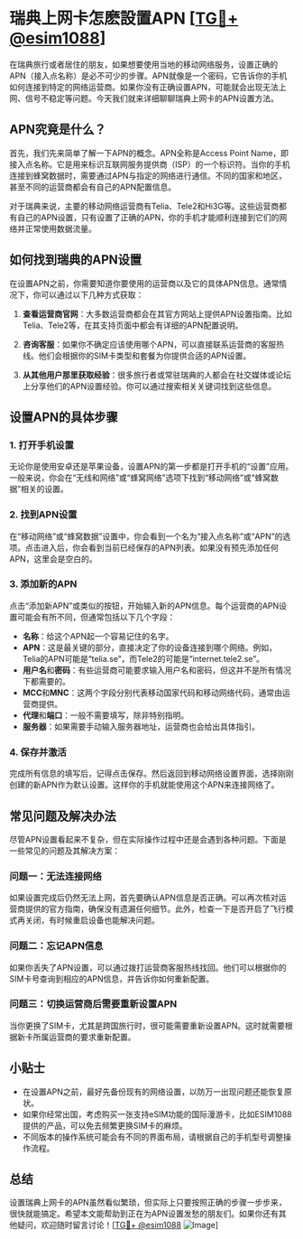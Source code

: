 # 瑞典上网卡怎麽設置APN [[TG💪+ @esim1088](https://t.me/s/esim1088)]

在瑞典旅行或者居住的朋友，如果想要使用当地的移动网络服务，设置正确的APN（接入点名称）是必不可少的步骤。APN就像是一个密码，它告诉你的手机如何连接到特定的网络运营商。如果你没有正确设置APN，可能就会出现无法上网、信号不稳定等问题。今天我们就来详细聊聊瑞典上网卡的APN设置方法。

## APN究竟是什么？

首先，我们先来简单了解一下APN的概念。APN全称是Access Point Name，即接入点名称。它是用来标识互联网服务提供商（ISP）的一个标识符。当你的手机连接到蜂窝数据时，需要通过APN与指定的网络进行通信。不同的国家和地区，甚至不同的运营商都会有自己的APN配置信息。

对于瑞典来说，主要的移动网络运营商有Telia、Tele2和Hi3G等。这些运营商都有自己的APN设置，只有设置了正确的APN，你的手机才能顺利连接到它们的网络并正常使用数据流量。

## 如何找到瑞典的APN设置

在设置APN之前，你需要知道你要使用的运营商以及它的具体APN信息。通常情况下，你可以通过以下几种方式获取：

1. **查看运营商官网**：大多数运营商都会在其官方网站上提供APN设置指南。比如Telia、Tele2等，在其支持页面中都会有详细的APN配置说明。

2. **咨询客服**：如果你不确定应该使用哪个APN，可以直接联系运营商的客服热线。他们会根据你的SIM卡类型和套餐为你提供合适的APN设置。

3. **从其他用户那里获取经验**：很多旅行者或常驻瑞典的人都会在社交媒体或论坛上分享他们的APN设置经验。你可以通过搜索相关关键词找到这些信息。

## 设置APN的具体步骤

### 1. 打开手机设置

无论你是使用安卓还是苹果设备，设置APN的第一步都是打开手机的“设置”应用。一般来说，你会在“无线和网络”或“蜂窝网络”选项下找到“移动网络”或“蜂窝数据”相关的设置。

### 2. 找到APN设置

在“移动网络”或“蜂窝数据”设置中，你会看到一个名为“接入点名称”或“APN”的选项。点击进入后，你会看到当前已经保存的APN列表。如果没有预先添加任何APN，这里会是空白的。

### 3. 添加新的APN

点击“添加新APN”或类似的按钮，开始输入新的APN信息。每个运营商的APN设置可能会有所不同，但通常包括以下几个字段：

- **名称**：给这个APN起一个容易记住的名字。
- **APN**：这是最关键的部分，直接决定了你的设备连接到哪个网络。例如，Telia的APN可能是“telia.se”，而Tele2的可能是“internet.tele2.se”。
- **用户名**和**密码**：有些运营商可能要求输入用户名和密码，但这并不是所有情况下都需要的。
- **MCC**和**MNC**：这两个字段分别代表移动国家代码和移动网络代码，通常由运营商提供。
- **代理**和**端口**：一般不需要填写，除非特别指明。
- **服务器**：如果需要手动输入服务器地址，运营商也会给出具体指引。

### 4. 保存并激活

完成所有信息的填写后，记得点击保存。然后返回到移动网络设置界面，选择刚刚创建的新APN作为默认设置。这样你的手机就能使用这个APN来连接网络了。

## 常见问题及解决办法

尽管APN设置看起来不复杂，但在实际操作过程中还是会遇到各种问题。下面是一些常见的问题及其解决方案：

### 问题一：无法连接网络

如果设置完成后仍然无法上网，首先要确认APN信息是否正确。可以再次核对运营商提供的官方指南，确保没有遗漏任何细节。此外，检查一下是否开启了飞行模式再关闭，有时候重启设备也能解决问题。

### 问题二：忘记APN信息

如果你丢失了APN设置，可以通过拨打运营商客服热线找回。他们可以根据你的SIM卡号查询到相应的APN信息，并告诉你如何重新配置。

### 问题三：切换运营商后需要重新设置APN

当你更换了SIM卡，尤其是跨国旅行时，很可能需要重新设置APN。这时就需要根据新卡所属运营商的要求重新配置。

## 小贴士

- 在设置APN之前，最好先备份现有的网络设置，以防万一出现问题还能恢复原状。
- 如果你经常出国，考虑购买一张支持eSIM功能的国际漫游卡，比如ESIM1088提供的产品，可以免去频繁更换SIM卡的麻烦。
- 不同版本的操作系统可能会有不同的界面布局，请根据自己的手机型号调整操作流程。

## 总结

设置瑞典上网卡的APN虽然看似繁琐，但实际上只要按照正确的步骤一步步来，很快就能搞定。希望本文能帮助到正在为APN设置发愁的朋友们。如果你还有其他疑问，欢迎随时留言讨论！[[TG💪+ @esim1088](https://t.me/s/esim1088) ![Image](https://i.postimg.cc/4NQfJmqS/Snipaste-2025-05-13-00-14-12.png)]